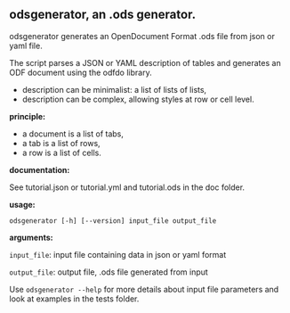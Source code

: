 ## odsgenerator, an .ods generator.

odsgenerator generates an OpenDocument Format .ods file from json or yaml file.

The script parses a JSON or YAML description of tables and generates an
ODF document using the odfdo library.

  * description can be minimalist: a list of lists of lists,
  * description can be complex, allowing styles at row or cell level.

**principle:**

  * a document is a list of tabs,
  * a tab is a list of rows,
  * a row is a list of cells.

**documentation:**

See tutorial.json or tutorial.yml and tutorial.ods in the doc folder.

**usage:**

    odsgenerator [-h] [--version] input_file output_file

**arguments:**

  `input_file`:   input file containing data in json or yaml format

  `output_file`:  output file, .ods file generated from input


Use `odsgenerator --help` for more details about input file parameters and
look at examples in the tests folder.
